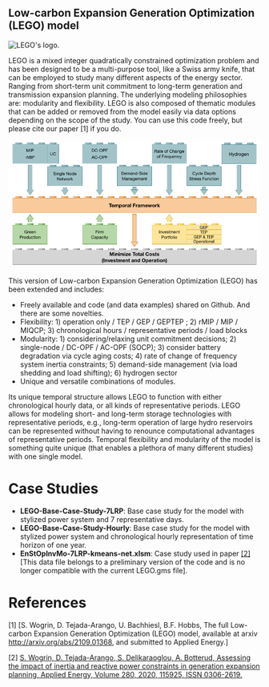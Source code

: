 ## Low-carbon Expansion Generation Optimization (LEGO) model

<img src="/wogrin/LEGO/raw/master/LEGO_Logo.png" alt="LEGO's logo." style="max-width: 50%;">

LEGO is a mixed integer quadratically constrained optimization problem and has been designed to be a multi-purpose tool, like a Swiss army knife, that can be employed to study many different aspects of the energy sector. Ranging from short-term unit commitment to long-term generation and transmission expansion planning. The underlying modeling philosophies are: modularity and flexibility. LEGO is also composed of thematic modules that can be added or removed from the model easily via data options depending on the scope of the study. You can use this code freely, but please cite our paper [1] if you do.

![LEGO's architecture.](LEGO_Module.png)

This version of Low-carbon Expansion Generation Optimization (LEGO) has been extended and includes:
* Freely available and code (and data examples) shared on Github. And there are some novelties.
* Flexibility:  1) operation only / TEP / GEP / GEPTEP ; 2) rMIP / MIP / MIQCP; 3) chronological hours / representative periods / load blocks
* Modularity:   1) considering/relaxing unit commitment decisions; 2) single-node / DC-OPF / AC-OPF (SOCP); 3) consider battery degradation via cycle aging costs; 4) rate of change of frequency system inertia constraints; 5) demand-side management (via load shedding and load shifting); 6) hydrogen sector
* Unique and versatile combinations of modules.

Its unique temporal structure allows LEGO to function with either chronological hourly data, or all kinds of representative periods. LEGO allows for modeling short- and long-term storage technologies with representative periods, e.g., long-term operation of large hydro reservoirs can be represented without having to renounce computational advantages of representative periods. Temporal flexibility and modularity of the model is something quite unique (that enables a plethora of many different studies) with one single model.

# Case Studies
* **LEGO-Base-Case-Study-7LRP**: Base case study for the model with stylized power system and 7 representative days.
* **LEGO-Base-Case-Study-Hourly**: Base case study for the model with stylized power system and chronological hourly representation of time horizon of one year.
* **EnStOpInvMo-7LRP-kmeans-net.xlsm**: Case study used in paper [[2]](https://doi.org/10.1016/j.apenergy.2020.115925) [This data file belongs to a preliminary version of the code and is no longer compatible with the current LEGO.gms file].

# References
[1] [S. Wogrin, D. Tejada-Arango, U. Bachhiesl, B.F. Hobbs, The full Low-carbon Expansion Generation Optimization (LEGO) model, available at arxiv http://arxiv.org/abs/2109.01368, and submitted to Applied Energy.]

[2] [S. Wogrin, D. Tejada-Arango, S. Delikaraoglou, A. Botterud, Assessing the impact of inertia and reactive power constraints in generation expansion planning, Applied Energy,
Volume 280, 2020, 115925, ISSN 0306-2619.](https://doi.org/10.1016/j.apenergy.2020.115925)
